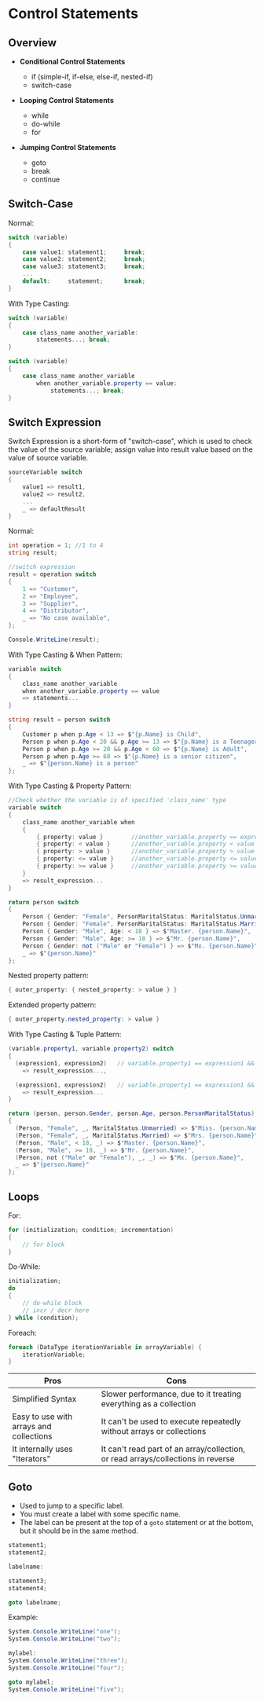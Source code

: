 # Control Statements

## Overview

- **Conditional Control Statements**

   - if (simple-if, if-else, else-if, nested-if)
   - switch-case

- **Looping Control Statements**

   - while
   - do-while
   - for

- **Jumping Control Statements**

   - goto
   - break
   - continue

## Switch-Case

Normal:

```csharp
switch (variable)
{
    case value1: statement1;     break;
    case value2: statement2;     break;
    case value3: statement3;     break;
    ...
    default:     statement;      break;
}
```

With Type Casting:

```csharp
switch (variable)
{
    case class_name another_variable:
        statements...; break;
}
```

```csharp
switch (variable)
{
    case class_name another_variable
        when another_variable.property == value:
            statements...; break;
}
```

## Switch Expression

Switch Expression is a short-form of "switch-case", which is used to check the value of the source variable; assign value into result value based on the value of source variable.

```csharp
sourceVariable switch
{
    value1 => result1,
    value2 => result2,
    ...
    _ => defaultResult
}
```

Normal:

```csharp
int operation = 1; //1 to 4
string result;

//switch expression
result = operation switch
{
    1 => "Customer",
    2 => "Employee",
    3 => "Supplier",
    4 => "Distributor",
    _ => "No case available",
};

Console.WriteLine(result);
```

With Type Casting & When Pattern:

```csharp
variable switch
{
    class_name another_variable
    when another_variable.property == value
    => statements...
}
```

```csharp
string result = person switch
{
    Customer p when p.Age < 13 => $"{p.Name} is Child",
    Person p when p.Age < 20 && p.Age >= 13 => $"{p.Name} is a Teenager",
    Person p when p.Age >= 20 && p.Age < 60 => $"{p.Name} is Adult",
    Person p when p.Age >= 60 => $"{p.Name} is a senior citizen",
    _ => $"{person.Name} is a person"
};
```

With Type Casting & Property Pattern:

```csharp
//Check whether the variable is of specified 'class_name' type
variable switch
{
    class_name another_variable when
    {
        { property: value }        //another_variable.property == expression
        { property: < value }      //another_variable.property < value
        { property: > value }      //another_variable.property > value
        { property: <= value }     //another_variable.property <= value
        { property: >= value }     //another_variable.property >= value
    }
    => result_expression...
}
```

```csharp
return person switch
{
    Person { Gender: "Female", PersonMaritalStatus: MaritalStatus.Unmarried } => $"Miss. {person.Name}",
    Person { Gender: "Female", PersonMaritalStatus: MaritalStatus.Married } => $"Mrs. {person.Name}",
    Person { Gender: "Male", Age: < 18 } => $"Master. {person.Name}",
    Person { Gender: "Male", Age: >= 18 } => $"Mr. {person.Name}",
    Person { Gender: not ("Male" or "Female") } => $"Mx. {person.Name}",
    _ => $"{person.Name}"
};
```

Nested property pattern:

```csharp
{ outer_property: { nested_property: > value } }
```

Extended property pattern:

```csharp
{ outer_property.nested_property: > value }
```

With Type Casting & Tuple Pattern:

```csharp
(variable.property1, variable.property2) switch
{
  (expression1, expression2)   // variable.property1 == expression1 && variable.property2 == expression2
    => result_expression...,

  (expression1, expression2)   // variable.property1 == expression1 && variable.property2 == expression2
    => result_expression...
}
```

```csharp
return (person, person.Gender, person.Age, person.PersonMaritalStatus) switch
{
  (Person, "Female", _, MaritalStatus.Unmarried) => $"Miss. {person.Name}",
  (Person, "Female", _, MaritalStatus.Married) => $"Mrs. {person.Name}",
  (Person, "Male", < 18, _) => $"Master. {person.Name}",
  (Person, "Male", >= 18, _) => $"Mr. {person.Name}",
  (Person, not ("Male" or "Female"), _, _) => $"Mx. {person.Name}",
  _ => $"{person.Name}"
};
```

## Loops

For:

```csharp
for (initialization; condition; incrementation)
{
    // for block
}
```

Do-While:

```csharp
initialization;
do
{
    // do-while block
    // incr / decr here
} while (condition);
```

Foreach:

```csharp
foreach (DataType iterationVariable in arrayVariable) {
    iterationVariable;
}
```

| Pros                                    | Cons                                                                             |
|-----------------------------------------|----------------------------------------------------------------------------------|
| Simplified Syntax                       | Slower performance, due to it treating everything as a collection                |
| Easy to use with arrays and collections | It can't be used to execute repeatedly without arrays or collections             |
| It internally uses "Iterators"          | It can't read part of an array/collection, or read arrays/collections in reverse |

## Goto

- Used to jump to a specific label.
- You must create a label with some specific name.
- The label can be present at the top of a `goto` statement or at the bottom, but it should be in the same method.

```csharp
statement1;
statement2;

labelname:

statement3;
statement4;

goto labelname;
```

Example:

```csharp
System.Console.WriteLine("one");
System.Console.WriteLine("two");

mylabel:
System.Console.WriteLine("three");
System.Console.WriteLine("four");

goto mylabel;
System.Console.WriteLine("five");
```
